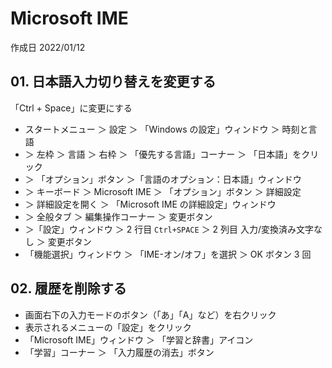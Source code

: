 # Microsoft IME

作成日 2022/01/12

## 01. 日本語入力切り替えを変更する

「Ctrl + Space」に変更にする

- スタートメニュー ＞ 設定 ＞ 「Windows の設定」ウィンドウ ＞ 時刻と言語
- ＞ 左枠 ＞ 言語 ＞ 右枠 ＞ 「優先する言語」コーナー ＞ 「日本語」をクリック
- ＞ 「オプション」ボタン ＞「言語のオプション：日本語」ウィンドウ
- ＞ キーボード ＞ Microsoft IME ＞ 「オプション」ボタン ＞ 詳細設定
- ＞ 詳細設定を開く ＞ 「Microsoft IME の詳細設定」ウィンドウ
- ＞ 全般タブ ＞ 編集操作コーナー ＞ 変更ボタン
- ＞「設定」ウィンドウ ＞ 2 行目 `Ctrl+SPACE` ＞ 2 列目 入力/変換済み文字なし ＞ 変更ボタン
- 「機能選択」ウィンドウ ＞ 「IME-オン/オフ」を選択 ＞ OK ボタン 3 回

## 02. 履歴を削除する

- 画面右下の入力モードのボタン（「あ」「A」など）を右クリック
- 表示されるメニューの「設定」をクリック
- 「Microsoft IME」ウィンドウ ＞ 「学習と辞書」アイコン
- 「学習」コーナー ＞ 「入力履歴の消去」ボタン
